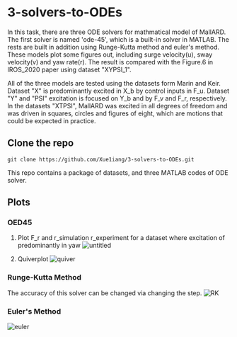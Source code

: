 # 3-solvers-to-ODEs

In this task, there are three ODE solvers for mathmatical model of MallARD. The first solver is named 'ode-45', which is a built-in solver in MATLAB. The rests are built in addition using Runge-Kutta method and euler's method. These models plot some figures out, including surge velocity(u), sway velocity(v) and yaw rate(r). The result is compared with the Figure.6 in IROS_2020 paper using dataset "XYPSI_1".

All of the three models are tested using the datasets form Marin and Keir. Dataset "X" is predominantly excited in X_b by control inputs in F_u. Dataset "Y" and "PSI" excitation is focused on Y_b and by F_v and F_r, respectively.  In the datasets "XTPSI", MallARD was excited in all degrees of freedom and was driven in squares, circles and figures of eight, which are motions that could be expected in practice. 

## Clone the repo

    git clone https://github.com/Xue1iang/3-solvers-to-ODEs.git

This repo contains a package of datasets, and three MATLAB codes of ODE solver.

## Plots

### OED45
1. Plot F_r and r_simulation r_experiment for a dataset where excitation of predominantly in yaw
![untitled](https://user-images.githubusercontent.com/77399327/114142353-70407e00-9945-11eb-9677-908e65c1ff68.jpg)

2. Quiverplot
![quiver](https://user-images.githubusercontent.com/77399327/114143163-60756980-9946-11eb-86bd-22f4f4420c27.jpg)

### Runge-Kutta Method
The accuracy of this solver can be changed via changing the step.
![RK](https://user-images.githubusercontent.com/77399327/114151689-f5309500-994f-11eb-8f6f-a8540390d09c.jpg)

### Euler's Method
![euler](https://user-images.githubusercontent.com/77399327/114153763-40e43e00-9952-11eb-870b-cee163689a25.jpg)
